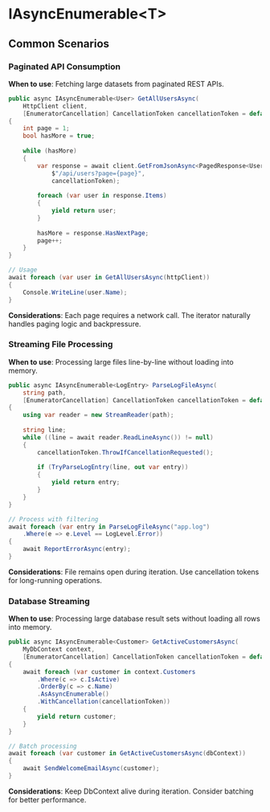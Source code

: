 # IAsyncEnumerable&lt;T&gt;
## Common Scenarios

### Paginated API Consumption

**When to use**: Fetching large datasets from paginated REST APIs.

```csharp
public async IAsyncEnumerable<User> GetAllUsersAsync(
    HttpClient client,
    [EnumeratorCancellation] CancellationToken cancellationToken = default)
{
    int page = 1;
    bool hasMore = true;
    
    while (hasMore)
    {
        var response = await client.GetFromJsonAsync<PagedResponse<User>>(
            $"/api/users?page={page}",
            cancellationToken);
        
        foreach (var user in response.Items)
        {
            yield return user;
        }
        
        hasMore = response.HasNextPage;
        page++;
    }
}

// Usage
await foreach (var user in GetAllUsersAsync(httpClient))
{
    Console.WriteLine(user.Name);
}
```

**Considerations**: Each page requires a network call. The iterator naturally handles paging logic and backpressure.

### Streaming File Processing

**When to use**: Processing large files line-by-line without loading into memory.

```csharp
public async IAsyncEnumerable<LogEntry> ParseLogFileAsync(
    string path,
    [EnumeratorCancellation] CancellationToken cancellationToken = default)
{
    using var reader = new StreamReader(path);
    
    string line;
    while ((line = await reader.ReadLineAsync()) != null)
    {
        cancellationToken.ThrowIfCancellationRequested();
        
        if (TryParseLogEntry(line, out var entry))
        {
            yield return entry;
        }
    }
}

// Process with filtering
await foreach (var entry in ParseLogFileAsync("app.log")
    .Where(e => e.Level == LogLevel.Error))
{
    await ReportErrorAsync(entry);
}
```

**Considerations**: File remains open during iteration. Use cancellation tokens for long-running operations.

### Database Streaming

**When to use**: Processing large database result sets without loading all rows into memory.

```csharp
public async IAsyncEnumerable<Customer> GetActiveCustomersAsync(
    MyDbContext context,
    [EnumeratorCancellation] CancellationToken cancellationToken = default)
{
    await foreach (var customer in context.Customers
        .Where(c => c.IsActive)
        .OrderBy(c => c.Name)
        .AsAsyncEnumerable()
        .WithCancellation(cancellationToken))
    {
        yield return customer;
    }
}

// Batch processing
await foreach (var customer in GetActiveCustomersAsync(dbContext))
{
    await SendWelcomeEmailAsync(customer);
}
```

**Considerations**: Keep DbContext alive during iteration. Consider batching for better performance.
